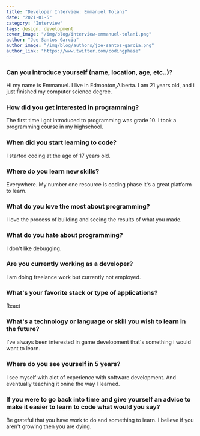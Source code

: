 ```yaml
---
title: "Developer Interview: Emmanuel Tolani"
date: "2021-01-5"
category: "Interview"
tags: design, development
cover_image: "/img/blog/interview-emmanuel-tolani.png"
author: "Joe Santos Garcia"
author_image: "/img/blog/authors/joe-santos-garcia.png"
author_link: "https://www.twitter.com/codingphase"
---
```


### Can you introduce yourself (name, location, age, etc..)?

Hi my name is Emmanuel. I live in Edmonton,Alberta. I am 21 years old, and i just finished my computer science degree.

### How did you get interested in programming?

The first time i got introduced to programming was grade 10. I took a programming course in my highschool.

### When did you start learning to code?

I started coding at the age of 17 years old.

### Where do you learn new skills?

Everywhere. My number one resource is coding phase it's a great platform to learn.

### What do you love the most about programming?

I love the process of building and seeing the results of what you made.

### What do you hate about programming?

I don't like debugging.

### Are you currently working as a developer?

I am doing freelance work but currently not employed.

### What's your favorite stack or type of applications?

React

### What's a technology or language or skill you wish to learn in the future?

I've always been interested in game development that's something i would want to learn.

### Where do you see yourself in 5 years?

I see myself with alot of experience with software development. And eventually teaching it onine the way I learned.

### If you were to go back into time and give yourself an advice to make it easier to learn to code what would you say?

Be grateful that you have work to do and something to learn. I believe if you aren't growing then you are dying.

